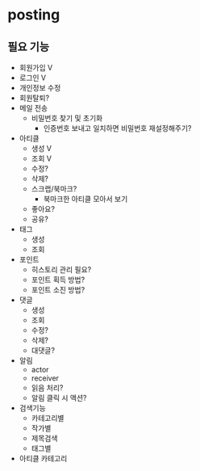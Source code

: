 # posting

## 필요 기능

- 회원가입 V
- 로그인 V
- 개인정보 수정
- 회원탈퇴?
- 메일 전송
  - 비밀번호 찾기 및 초기화
    - 인증번호 보내고 일치하면 비밀번호 재설정해주기?
- 아티클
  - 생성 V
  - 조회 V
  - 수정?
  - 삭제?
  - 스크랩/북마크?
    - 북마크한 아티클 모아서 보기
  - 좋아요?
  - 공유?
- 태그
  - 생성
  - 조회
- 포인트
  - 히스토리 관리 필요?
  - 포인트 획득 방법?
  - 포인트 소진 방법?
- 댓글
  - 생성
  - 조회
  - 수정?
  - 삭제?
  - 대댓글?
- 알림
  - actor
  - receiver
  - 읽음 처리?
  - 알림 클릭 시 액션?
- 검색기능
  - 카테고리별
  - 작가별
  - 제목검색
  - 태그별
- 아티클 카테고리